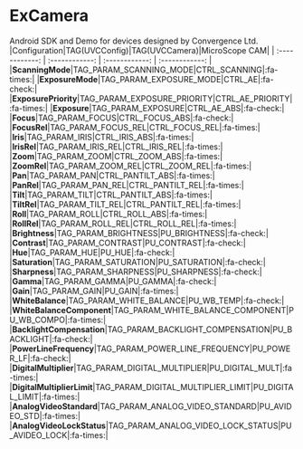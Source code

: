 # ExCamera
Android SDK and Demo for devices designed by Convergence Ltd.
|Configuration|TAG(UVCConfig)|TAG(UVCCamera)|MicroScope CAM|
| :------------: | :------------: | :------------: | :------------: |
|**ScanningMode**|TAG_PARAM_SCANNING_MODE|CTRL_SCANNING|:fa-times:|
|**ExposureMode**|TAG_PARAM_EXPOSURE_MODE|CTRL_AE|:fa-check:|
|**ExposurePriority**|TAG_PARAM_EXPOSURE_PRIORITY|CTRL_AE_PRIORITY|:fa-times:|
|**Exposure**|TAG_PARAM_EXPOSURE|CTRL_AE_ABS|:fa-check:|
|**Focus**|TAG_PARAM_FOCUS|CTRL_FOCUS_ABS|:fa-check:|
|**FocusRel**|TAG_PARAM_FOCUS_REL|CTRL_FOCUS_REL|:fa-times:|
|**Iris**|TAG_PARAM_IRIS|CTRL_IRIS_ABS|:fa-times:|
|**IrisRel**|TAG_PARAM_IRIS_REL|CTRL_IRIS_REL|:fa-times:|
|**Zoom**|TAG_PARAM_ZOOM|CTRL_ZOOM_ABS|:fa-times:|
|**ZoomRel**|TAG_PARAM_ZOOM_REL|CTRL_ZOOM_REL|:fa-times:|
|**Pan**|TAG_PARAM_PAN|CTRL_PANTILT_ABS|:fa-times:|
|**PanRel**|TAG_PARAM_PAN_REL|CTRL_PANTILT_REL|:fa-times:|
|**Tilt**|TAG_PARAM_TILT|CTRL_PANTILT_ABS|:fa-times:|
|**TiltRel**|TAG_PARAM_TILT_REL|CTRL_PANTILT_REL|:fa-times:|
|**Roll**|TAG_PARAM_ROLL|CTRL_ROLL_ABS|:fa-times:|
|**RollRel**|TAG_PARAM_ROLL_REL|CTRL_ROLL_REL|:fa-times:|
|**Brightness**|TAG_PARAM_BRIGHTNESS|PU_BRIGHTNESS|:fa-check:|
|**Contrast**|TAG_PARAM_CONTRAST|PU_CONTRAST|:fa-check:|
|**Hue**|TAG_PARAM_HUE|PU_HUE|:fa-check:|
|**Saturation**|TAG_PARAM_SATURATION|PU_SATURATION|:fa-check:|
|**Sharpness**|TAG_PARAM_SHARPNESS|PU_SHARPNESS|:fa-check:|
|**Gamma**|TAG_PARAM_GAMMA|PU_GAMMA|:fa-check:|
|**Gain**|TAG_PARAM_GAIN|PU_GAIN|:fa-times:|
|**WhiteBalance**|TAG_PARAM_WHITE_BALANCE|PU_WB_TEMP|:fa-check:|
|**WhiteBalanceComponent**|TAG_PARAM_WHITE_BALANCE_COMPONENT|PU_WB_COMPO|:fa-times:|
|**BacklightCompensation**|TAG_PARAM_BACKLIGHT_COMPENSATION|PU_BACKLIGHT|:fa-check:|
|**PowerLineFrequency**|TAG_PARAM_POWER_LINE_FREQUENCY|PU_POWER_LF|:fa-check:|
|**DigitalMultiplier**|TAG_PARAM_DIGITAL_MULTIPLIER|PU_DIGITAL_MULT|:fa-times:|
|**DigitalMultiplierLimit**|TAG_PARAM_DIGITAL_MULTIPLIER_LIMIT|PU_DIGITAL_LIMIT|:fa-times:|
|**AnalogVideoStandard**|TAG_PARAM_ANALOG_VIDEO_STANDARD|PU_AVIDEO_STD|:fa-times:|
|**AnalogVideoLockStatus**|TAG_PARAM_ANALOG_VIDEO_LOCK_STATUS|PU_AVIDEO_LOCK|:fa-times:|
